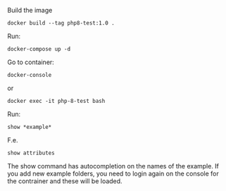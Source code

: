 Build the image

    docker build --tag php8-test:1.0 .

Run:

    docker-compose up -d

Go to container:

    docker-console

or

    docker exec -it php-8-test bash

Run:

    show *example*

F.e.

    show attributes

The show command has autocompletion on the names of the example. If you add new example folders, you need to login again on the console for the contrainer and these will be loaded. 